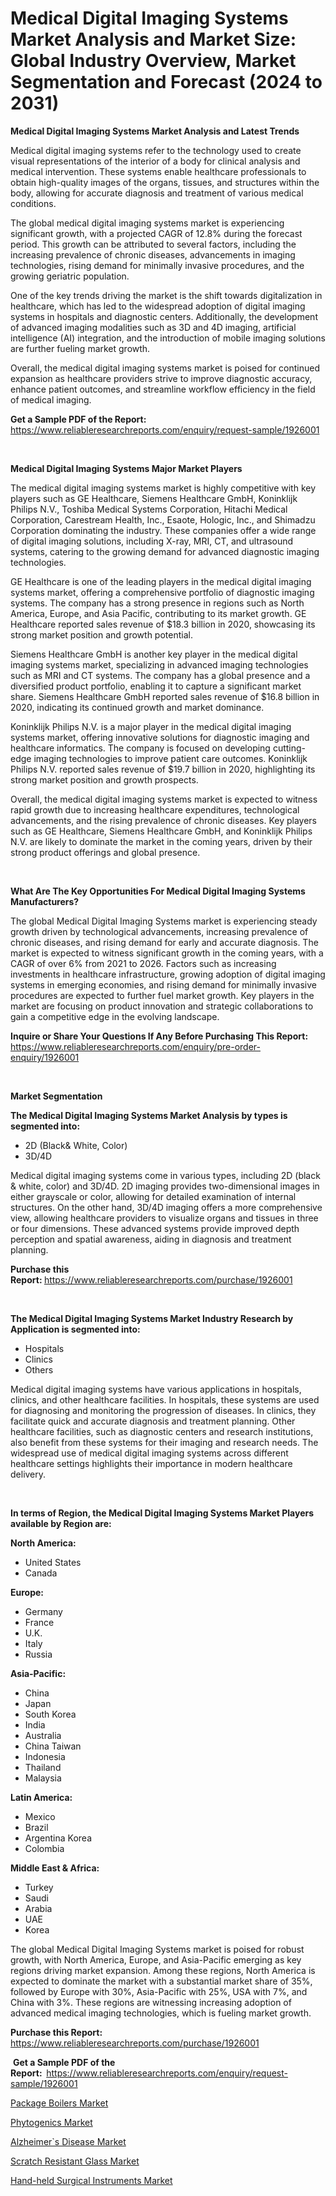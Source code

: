 <p><h1>Medical Digital Imaging Systems Market Analysis and Market Size: Global Industry Overview, Market Segmentation and Forecast (2024 to 2031)</h1></p><p><strong>Medical Digital Imaging Systems Market Analysis and Latest Trends</strong></p>
<p><p>Medical digital imaging systems refer to the technology used to create visual representations of the interior of a body for clinical analysis and medical intervention. These systems enable healthcare professionals to obtain high-quality images of the organs, tissues, and structures within the body, allowing for accurate diagnosis and treatment of various medical conditions.</p><p>The global medical digital imaging systems market is experiencing significant growth, with a projected CAGR of 12.8% during the forecast period. This growth can be attributed to several factors, including the increasing prevalence of chronic diseases, advancements in imaging technologies, rising demand for minimally invasive procedures, and the growing geriatric population.</p><p>One of the key trends driving the market is the shift towards digitalization in healthcare, which has led to the widespread adoption of digital imaging systems in hospitals and diagnostic centers. Additionally, the development of advanced imaging modalities such as 3D and 4D imaging, artificial intelligence (AI) integration, and the introduction of mobile imaging solutions are further fueling market growth.</p><p>Overall, the medical digital imaging systems market is poised for continued expansion as healthcare providers strive to improve diagnostic accuracy, enhance patient outcomes, and streamline workflow efficiency in the field of medical imaging.</p></p>
<p><strong>Get a Sample PDF of the Report:&nbsp;</strong> <a href="https://www.reliableresearchreports.com/enquiry/request-sample/1926001">https://www.reliableresearchreports.com/enquiry/request-sample/1926001</a></p>
<p>&nbsp;</p>
<p><strong>Medical Digital Imaging Systems Major Market Players</strong></p>
<p><p>The medical digital imaging systems market is highly competitive with key players such as GE Healthcare, Siemens Healthcare GmbH, Koninklijk Philips N.V., Toshiba Medical Systems Corporation, Hitachi Medical Corporation, Carestream Health, Inc., Esaote, Hologic, Inc., and Shimadzu Corporation dominating the industry. These companies offer a wide range of digital imaging solutions, including X-ray, MRI, CT, and ultrasound systems, catering to the growing demand for advanced diagnostic imaging technologies.</p><p>GE Healthcare is one of the leading players in the medical digital imaging systems market, offering a comprehensive portfolio of diagnostic imaging systems. The company has a strong presence in regions such as North America, Europe, and Asia Pacific, contributing to its market growth. GE Healthcare reported sales revenue of $18.3 billion in 2020, showcasing its strong market position and growth potential.</p><p>Siemens Healthcare GmbH is another key player in the medical digital imaging systems market, specializing in advanced imaging technologies such as MRI and CT systems. The company has a global presence and a diversified product portfolio, enabling it to capture a significant market share. Siemens Healthcare GmbH reported sales revenue of $16.8 billion in 2020, indicating its continued growth and market dominance.</p><p>Koninklijk Philips N.V. is a major player in the medical digital imaging systems market, offering innovative solutions for diagnostic imaging and healthcare informatics. The company is focused on developing cutting-edge imaging technologies to improve patient care outcomes. Koninklijk Philips N.V. reported sales revenue of $19.7 billion in 2020, highlighting its strong market position and growth prospects.</p><p>Overall, the medical digital imaging systems market is expected to witness rapid growth due to increasing healthcare expenditures, technological advancements, and the rising prevalence of chronic diseases. Key players such as GE Healthcare, Siemens Healthcare GmbH, and Koninklijk Philips N.V. are likely to dominate the market in the coming years, driven by their strong product offerings and global presence.</p></p>
<p>&nbsp;</p>
<p><strong>What Are The Key Opportunities For Medical Digital Imaging Systems Manufacturers?</strong></p>
<p><p>The global Medical Digital Imaging Systems market is experiencing steady growth driven by technological advancements, increasing prevalence of chronic diseases, and rising demand for early and accurate diagnosis. The market is expected to witness significant growth in the coming years, with a CAGR of over 6% from 2021 to 2026. Factors such as increasing investments in healthcare infrastructure, growing adoption of digital imaging systems in emerging economies, and rising demand for minimally invasive procedures are expected to further fuel market growth. Key players in the market are focusing on product innovation and strategic collaborations to gain a competitive edge in the evolving landscape.</p></p>
<p><strong>Inquire or Share Your Questions If Any Before Purchasing This Report:</strong> <a href="https://www.reliableresearchreports.com/enquiry/pre-order-enquiry/1926001">https://www.reliableresearchreports.com/enquiry/pre-order-enquiry/1926001</a></p>
<p>&nbsp;</p>
<p><strong>Market Segmentation</strong></p>
<p><strong>The Medical Digital Imaging Systems Market Analysis by types is segmented into:</strong></p>
<p><ul><li>2D (Black& White, Color)</li><li>3D/4D</li></ul></p>
<p><p>Medical digital imaging systems come in various types, including 2D (black & white, color) and 3D/4D. 2D imaging provides two-dimensional images in either grayscale or color, allowing for detailed examination of internal structures. On the other hand, 3D/4D imaging offers a more comprehensive view, allowing healthcare providers to visualize organs and tissues in three or four dimensions. These advanced systems provide improved depth perception and spatial awareness, aiding in diagnosis and treatment planning.</p></p>
<p><strong>Purchase this Report:&nbsp;</strong><a href="https://www.reliableresearchreports.com/purchase/1926001">https://www.reliableresearchreports.com/purchase/1926001</a></p>
<p>&nbsp;</p>
<p><strong>The Medical Digital Imaging Systems Market Industry Research by Application is segmented into:</strong></p>
<p><ul><li>Hospitals</li><li>Clinics</li><li>Others</li></ul></p>
<p><p>Medical digital imaging systems have various applications in hospitals, clinics, and other healthcare facilities. In hospitals, these systems are used for diagnosing and monitoring the progression of diseases. In clinics, they facilitate quick and accurate diagnosis and treatment planning. Other healthcare facilities, such as diagnostic centers and research institutions, also benefit from these systems for their imaging and research needs. The widespread use of medical digital imaging systems across different healthcare settings highlights their importance in modern healthcare delivery.</p></p>
<p>&nbsp;</p>
<p><strong>In terms of Region, the Medical Digital Imaging Systems Market Players available by Region are:</strong></p>
<p>
    <p> <strong> North America: </strong>
        <ul>
            <li>United States</li>
            <li>Canada</li>
        </ul>
        </p> 
    <p> <strong> Europe: </strong>
        <ul>
            <li>Germany</li>
            <li>France</li>
            <li>U.K.</li>
            <li>Italy</li>
            <li>Russia</li>
        </ul>
        </p> 
    <p> <strong> Asia-Pacific: </strong>
        <ul>
            <li>China</li>
            <li>Japan</li>
            <li>South Korea</li>
            <li>India</li>
            <li>Australia</li>
            <li>China Taiwan</li>
            <li>Indonesia</li>
            <li>Thailand</li>
            <li>Malaysia</li>
        </ul>
        </p> 
    <p> <strong> Latin America: </strong>
        <ul>
            <li>Mexico</li>
            <li>Brazil</li>
            <li>Argentina Korea</li>
            <li>Colombia</li>
        </ul>
        </p> 
    <p> <strong> Middle East & Africa: </strong>
        <ul>
            <li>Turkey</li>
            <li>Saudi</li>
            <li>Arabia</li>
            <li>UAE</li>
            <li>Korea</li>
        </ul>
    </p>
    </p>
<p><p>The global Medical Digital Imaging Systems market is poised for robust growth, with North America, Europe, and Asia-Pacific emerging as key regions driving market expansion. Among these regions, North America is expected to dominate the market with a substantial market share of 35%, followed by Europe with 30%, Asia-Pacific with 25%, USA with 7%, and China with 3%. These regions are witnessing increasing adoption of advanced medical imaging technologies, which is fueling market growth.</p></p>
<p><strong>Purchase this Report: </strong><a href="https://www.reliableresearchreports.com/purchase/1926001">https://www.reliableresearchreports.com/purchase/1926001</a></p>
<p>&nbsp;<strong>Get a Sample PDF of the Report:&nbsp;&nbsp;</strong><a href="https://www.reliableresearchreports.com/enquiry/request-sample/1926001">https://www.reliableresearchreports.com/enquiry/request-sample/1926001</a></p>
<p><strong></strong></p>
<p><p><a href="https://sulfuric-clavicle-d39.notion.site/Package-Boilers-Market-Size-Market-Share-and-Global-Market-Analysis-Report-2024-2031-8ee9baf352b44d96badd93b007b0fcd9">Package Boilers Market</a></p><p><a href="https://view.publitas.com/reportprime-1/phytogenics-market-offer-valuable-insights-into-market-size-market-share-market-trends-and-projections-spanning-from-2024-to-2031/">Phytogenics Market</a></p><p><a href="https://automatic-knee-4c7.notion.site/Alzheimer-s-Disease-Market-Centers-on-Aspects-such-as-Market-Growth-Market-Share-Market-Opportunit-6a14ed3a99804fb098428821e444f23b">Alzheimer`s Disease Market</a></p><p><a href="https://view.publitas.com/reportprime-1/scratch-resistant-glass-market-growth-market-trends-covid-19-impact-and-forecasts-for-period-from-2024-2031/">Scratch Resistant Glass Market</a></p><p><a href="https://automatic-knee-4c7.notion.site/Hand-held-Surgical-Instruments-Market-Growth-Market-Trends-COVID-19-Impact-and-Forecasts-for-peri-8b946fa9e79a4c8baad7a7a2245e4aa8">Hand-held Surgical Instruments Market</a></p></p>